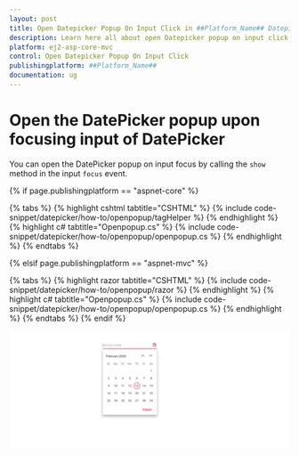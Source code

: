 ```yaml
---
layout: post
title: Open Datepicker Popup On Input Click in ##Platform_Name## Datepicker Component
description: Learn here all about open Datepicker popup on input click in Syncfusion ##Platform_Name## Datepicker component of Syncfusion Essential JS 2 and more.
platform: ej2-asp-core-mvc
control: Open Datepicker Popup On Input Click
publishingplatform: ##Platform_Name##
documentation: ug
---
```



# Open the DatePicker popup upon focusing input of DatePicker

You can open the DatePicker popup on input focus by calling the `show` method in the input `focus` event.

{% if page.publishingplatform == "aspnet-core" %}

{% tabs %}
{% highlight cshtml tabtitle="CSHTML" %}
{% include code-snippet/datepicker/how-to/openpopup/tagHelper %}
{% endhighlight %}
{% highlight c# tabtitle="Openpopup.cs" %}
{% include code-snippet/datepicker/how-to/openpopup/openpopup.cs %}
{% endhighlight %}
{% endtabs %}

{% elsif page.publishingplatform == "aspnet-mvc" %}

{% tabs %}
{% highlight razor tabtitle="CSHTML" %}
{% include code-snippet/datepicker/how-to/openpopup/razor %}
{% endhighlight %}
{% highlight c# tabtitle="Openpopup.cs" %}
{% include code-snippet/datepicker/how-to/openpopup/openpopup.cs %}
{% endhighlight %}
{% endtabs %}
{% endif %}


![datepicker](../images/openpopup.png)
